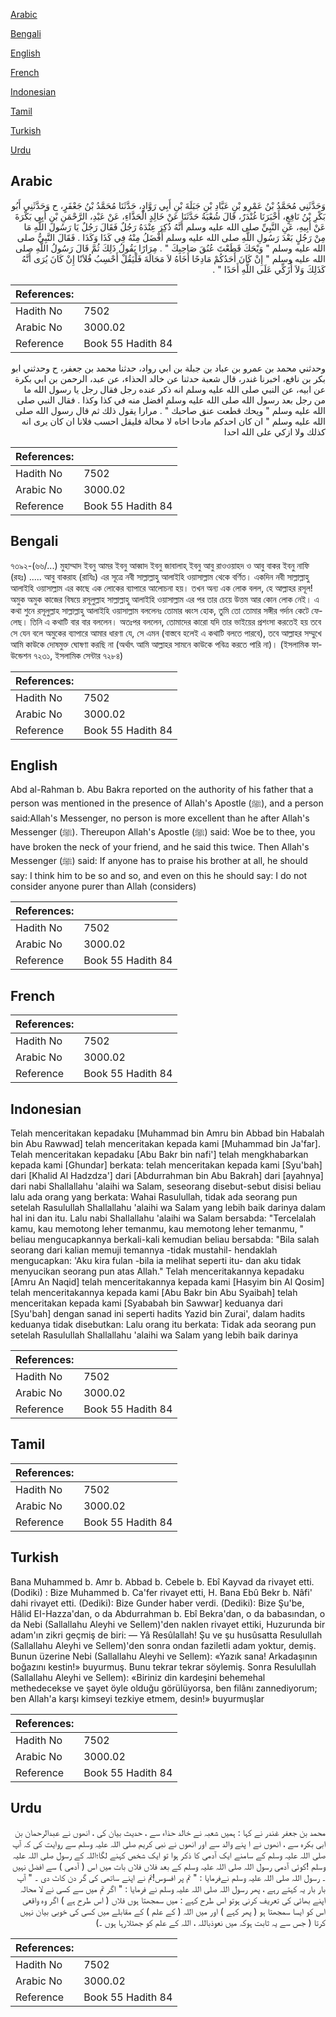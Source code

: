 [Arabic](#arabic)

[Bengali](#bengali)

[English](#english)

[French](#french)

[Indonesian](#indonesian)

[Tamil](#tamil)

[Turkish](#turkish)

[Urdu](#urdu)

## Arabic


<div dir="rtl" lang="ar" style={{fontSize:'larger',backgroundColor:'#f8f9fa',padding:20}}>
وَحَدَّثَنِي مُحَمَّدُ بْنُ عَمْرِو بْنِ عَبَّادِ بْنِ جَبَلَةَ بْنِ أَبِي رَوَّادٍ، حَدَّثَنَا مُحَمَّدُ بْنُ جَعْفَرٍ، ح وَحَدَّثَنِي أَبُو بَكْرِ بْنُ نَافِعٍ، أَخْبَرَنَا غُنْدَرٌ، قَالَ شُعْبَةُ حَدَّثَنَا عَنْ خَالِدٍ الْحَذَّاءِ، عَنْ عَبْدِ، الرَّحْمَنِ بْنِ أَبِي بَكْرَةَ عَنْ أَبِيهِ، عَنِ النَّبِيِّ صلى الله عليه وسلم أَنَّهُ ذُكِرَ عِنْدَهُ رَجُلٌ فَقَالَ رَجُلٌ يَا رَسُولَ اللَّهِ مَا مِنْ رَجُلٍ بَعْدَ رَسُولِ اللَّهِ صلى الله عليه وسلم أَفْضَلُ مِنْهُ فِي كَذَا وَكَذَا ‏.‏ فَقَالَ النَّبِيُّ صلى الله عليه وسلم ‏"‏ وَيْحَكَ قَطَعْتَ عُنُقَ صَاحِبِكَ ‏"‏ ‏.‏ مِرَارًا يَقُولُ ذَلِكَ ثُمَّ قَالَ رَسُولُ اللَّهِ صلى الله عليه وسلم ‏"‏ إِنْ كَانَ أَحَدُكُمْ مَادِحًا أَخَاهُ لاَ مَحَالَةَ فَلْيَقُلْ أَحْسِبُ فُلاَنًا إِنْ كَانَ يُرَى أَنَّهُ كَذَلِكَ وَلاَ أُزَكِّي عَلَى اللَّهِ أَحَدًا ‏"‏ ‏.‏
</div>
<div style={{backgroundColor:'#f8f9fa',padding:20, marginBottom: 10}}><table> <thead> <tr> <th>References:</th> <th></th> </tr> </thead> <tbody><tr><td>Hadith No</td><td>7502</td></tr><tr><td>Arabic No</td><td>3000.02</td></tr><tr><td>Reference</td><td>Book 55 Hadith 84</td></tr></tbody></table></div>


<div dir="rtl" lang="ar" style={{fontSize:'larger',backgroundColor:'#f8f9fa',padding:20}}>
وحدثني محمد بن عمرو بن عباد بن جبلة بن ابي رواد، حدثنا محمد بن جعفر، ح وحدثني ابو بكر بن نافع، اخبرنا غندر، قال شعبة حدثنا عن خالد الحذاء، عن عبد، الرحمن بن ابي بكرة عن ابيه، عن النبي صلى الله عليه وسلم انه ذكر عنده رجل فقال رجل يا رسول الله ما من رجل بعد رسول الله صلى الله عليه وسلم افضل منه في كذا وكذا . فقال النبي صلى الله عليه وسلم " ويحك قطعت عنق صاحبك " . مرارا يقول ذلك ثم قال رسول الله صلى الله عليه وسلم " ان كان احدكم مادحا اخاه لا محالة فليقل احسب فلانا ان كان يرى انه كذلك ولا ازكي على الله احدا
</div>
<div style={{backgroundColor:'#f8f9fa',padding:20, marginBottom: 10}}><table> <thead> <tr> <th>References:</th> <th></th> </tr> </thead> <tbody><tr><td>Hadith No</td><td>7502</td></tr><tr><td>Arabic No</td><td>3000.02</td></tr><tr><td>Reference</td><td>Book 55 Hadith 84</td></tr></tbody></table></div>

## Bengali


<div dir="ltr" lang="bn" style={{fontSize:'larger',backgroundColor:'#f8f9fa',padding:20}}>
৭৩৯২-(৬৬/...) মুহাম্মাদ ইবনু আমর ইবনু আব্বাদ ইবনু জাবালাহ্ ইবনু আবু রাওওয়াহদ ও আবু বাকর ইবনু নাফি (রহঃ) ..... আবু বাকরাহ (রাযিঃ) এর সূত্রে নবী সাল্লাল্লাহু আলাইহি ওয়াসাল্লাম থেকে বর্ণিত। একদিন নবী সাল্লাল্লাহু আলাইহি ওয়াসাল্লাম এর কাছে এক লোকের ব্যাপারে আলোচনা হয়। তখন অন্য এক লোক বলল, হে আল্লাহর রসূল! অমুক অমুক কাজের বিষয়ে রসূলুল্লাহ সাল্লাল্লাহু আলাইহি ওয়াসাল্লাম এর পর তার চেয়ে উত্তম আর কোন লোক নেই। এ কথা শুনে রসূলুল্লাহ সাল্লাল্লাহু আলাইহি ওয়াসাল্লাম বললেনঃ তোমার ধ্বংস হোক, তুমি তো তোমার সঙ্গীর গর্দান কেটে ফেলেছ। তিনি এ কথাটি বার বার বললেন। অতঃপর বললেন, তোমাদের কারো যদি তার ভাইয়ের প্রশংসা করতেই হয় তবে সে যেন বলে অমুকের ব্যাপারে আমার ধারণা যে, সে এমন (বাস্তবে হলেই এ কথাটি বলতে পারবে), তবে আল্লাহর সম্মুখে আমি কাউকে দোষমুক্ত ঘোষণা করছি না (অর্থাৎ আমি আল্লাহর সামনে কাউকে পবিত্র করতে পারি না)। (ইসলামিক ফাউন্ডেশন ৭২৩১, ইসলামিক সেন্টার ৭২৮৪)
</div>
<div style={{backgroundColor:'#f8f9fa',padding:20, marginBottom: 10}}><table> <thead> <tr> <th>References:</th> <th></th> </tr> </thead> <tbody><tr><td>Hadith No</td><td>7502</td></tr><tr><td>Arabic No</td><td>3000.02</td></tr><tr><td>Reference</td><td>Book 55 Hadith 84</td></tr></tbody></table></div>

## English


<div dir="ltr" lang="en" style={{fontSize:'larger',backgroundColor:'#f8f9fa',padding:20}}>
Abd al-Rahman b. Abu Bakra reported on the authority of his father that a person was mentioned in the presence of Allah's Apostle (ﷺ), and a person said:Allah's Messenger, no person is more excellent than he after Allah's Messenger (ﷺ). Thereupon Allah's Apostle (ﷺ) said: Woe be to thee, you have broken the neck of your friend, and he said this twice. Then Allah's Messenger (ﷺ) said: If anyone has to praise his brother at all, he should say: I think him to be so and so, and even on this he should say: I do not consider anyone purer than Allah (considers)
</div>
<div style={{backgroundColor:'#f8f9fa',padding:20, marginBottom: 10}}><table> <thead> <tr> <th>References:</th> <th></th> </tr> </thead> <tbody><tr><td>Hadith No</td><td>7502</td></tr><tr><td>Arabic No</td><td>3000.02</td></tr><tr><td>Reference</td><td>Book 55 Hadith 84</td></tr></tbody></table></div>

## French


<div dir="ltr" lang="fr" style={{fontSize:'larger',backgroundColor:'#f8f9fa',padding:20}}>

</div>
<div style={{backgroundColor:'#f8f9fa',padding:20, marginBottom: 10}}><table> <thead> <tr> <th>References:</th> <th></th> </tr> </thead> <tbody><tr><td>Hadith No</td><td>7502</td></tr><tr><td>Arabic No</td><td>3000.02</td></tr><tr><td>Reference</td><td>Book 55 Hadith 84</td></tr></tbody></table></div>

## Indonesian


<div dir="ltr" lang="id" style={{fontSize:'larger',backgroundColor:'#f8f9fa',padding:20}}>
Telah menceritakan kepadaku [Muhammad bin Amru bin Abbad bin Habalah bin Abu Rawwad] telah menceritakan kepada kami [Muhammad bin Ja'far]. Telah menceritakan kepadaku [Abu Bakr bin nafi'] telah mengkhabarkan kepada kami [Ghundar] berkata: telah menceritakan kepada kami [Syu'bah] dari [Khalid Al Hadzdza'] dari [Abdurrahman bin Abu Bakrah] dari [ayahnya] dari nabi Shallallahu 'alaihi wa Salam, seseorang disebut-sebut disisi beliau lalu ada orang yang berkata: Wahai Rasulullah, tidak ada seorang pun setelah Rasulullah Shallallahu 'alaihi wa Salam yang lebih baik darinya dalam hal ini dan itu. Lalu nabi Shallallahu 'alaihi wa Salam bersabda: "Tercelalah kamu, kau memotong leher temanmu, kau memotong leher temanmu, " beliau mengucapkannya berkali-kali kemudian beliau bersabda: "Bila salah seorang dari kalian memuji temannya -tidak mustahil- hendaklah mengucapkan: 'Aku kira fulan -bila ia melihat seperti itu- dan aku tidak menyucikan seorang pun atas Allah." Telah menceritakannya kepadaku [Amru An Naqid] telah menceritakannya kepada kami [Hasyim bin Al Qosim] telah menceritakannya kepada kami [Abu Bakr bin Abu Syaibah] telah menceritakan kepada kami [Syababah bin Sawwar] keduanya dari [Syu'bah] dengan sanad ini seperti hadits Yazid bin Zurai', dalam hadits keduanya tidak disebutkan: Lalu orang itu berkata: Tidak ada seorang pun setelah Rasulullah Shallallahu 'alaihi wa Salam yang lebih baik darinya
</div>
<div style={{backgroundColor:'#f8f9fa',padding:20, marginBottom: 10}}><table> <thead> <tr> <th>References:</th> <th></th> </tr> </thead> <tbody><tr><td>Hadith No</td><td>7502</td></tr><tr><td>Arabic No</td><td>3000.02</td></tr><tr><td>Reference</td><td>Book 55 Hadith 84</td></tr></tbody></table></div>

## Tamil


<div dir="ltr" lang="ta" style={{fontSize:'larger',backgroundColor:'#f8f9fa',padding:20}}>

</div>
<div style={{backgroundColor:'#f8f9fa',padding:20, marginBottom: 10}}><table> <thead> <tr> <th>References:</th> <th></th> </tr> </thead> <tbody><tr><td>Hadith No</td><td>7502</td></tr><tr><td>Arabic No</td><td>3000.02</td></tr><tr><td>Reference</td><td>Book 55 Hadith 84</td></tr></tbody></table></div>

## Turkish


<div dir="ltr" lang="tr" style={{fontSize:'larger',backgroundColor:'#f8f9fa',padding:20}}>
Bana Muhammed b. Amr b. Abbad b. Cebele b. Ebî Kayvad da rivayet etti. (Dodiki) : Bize Muhammed b. Ca'fer rivayet etti, H. Bana Ebû Bekr b. Nâfi' dahi rivayet etti. (Dediki): Bize Gunder haber verdi. (Dediki): Bize Şu'be, Hâlid EI-Hazza'dan, o da Abdurrahman b. Ebî Bekra'dan, o da babasından, o da Nebi (Sallallahu Aleyhi ve Sellem)'den naklen rivayet ettiki, Huzurunda bir adam'ın zikri geçmiş de biri: — Yâ Resûlallah! Şu ve şu husûsatta Resulullah (Sallallahu Aleyhi ve Sellem)'den sonra ondan faziletli adam yoktur, demiş. Bunun üzerine Nebi (Sallallahu Aleyhi ve Sellem): «Yazık sana! Arkadaşının boğazını kestin!» buyurmuş. Bunu tekrar tekrar söylemiş. Sonra Resulullah (Sallallahu Aleyhi ve Sellem): «Biriniz din kardeşini behemehal methedecekse ve şayet öyle olduğu görülüyorsa, ben filânı zannediyorum; ben Allah'a karşı kimseyi tezkiye etmem, desin!» buyurmuşlar
</div>
<div style={{backgroundColor:'#f8f9fa',padding:20, marginBottom: 10}}><table> <thead> <tr> <th>References:</th> <th></th> </tr> </thead> <tbody><tr><td>Hadith No</td><td>7502</td></tr><tr><td>Arabic No</td><td>3000.02</td></tr><tr><td>Reference</td><td>Book 55 Hadith 84</td></tr></tbody></table></div>

## Urdu


<div dir="rtl" lang="ur" style={{fontSize:'larger',backgroundColor:'#f8f9fa',padding:20}}>
محمد بن جعفر غندر نے کہا : ہمیں شعبہ نے خالد حذاء سے ، حدیث بیان کی ، انھوں نے عبدالرحمان بن ابی بکرہ سے ، انھوں نے ا پنے والد سے اور انھوں نے نبی کریم صلی اللہ علیہ وسلم سے روایت کی کہ آپ صلی اللہ علیہ وسلم کے سامنے ایک آدمی کا ذکر ہوا تو ایک شخص کہنے لگا؛اللہ کے رسول صلی اللہ علیہ وسلم !کوئی آدمی رسول اللہ صلی اللہ علیہ وسلم کے بعد فلاں فلاں بات میں اس ( آدمی ) سے افضل نہیں ۔ رسول اللہ صلی اللہ علیہ وسلم نےفرمایا : " تم پر افسوس!تم نے اپنے ساتھی کی گر دن کاٹ دی ۔ " آپ بار بار یہ کہتے رہے ، پھر رسول اللہ صلی اللہ علیہ وسلم نے فرمایا : " اگر تم میں سے کسی نے لا محالہ اپنے بھائی کی تعریف کرنی ہوتو اس طرح کہے : میں سمجھتا ہوں فلاں ( اس طرح ہے ) اگر وہ واقعی اس کو ایسا سمجھتا ہو ( پھر کہے ) اور میں اللہ ( کے علم ) کے مقابلے میں کسی کی خوبی بیان نہیں کرتا ( جس سے یہ ثابت ہوکہ میں نعوذباللہ ، اللہ کے علم کو جھٹلارہا ہوں ۔)
</div>
<div style={{backgroundColor:'#f8f9fa',padding:20, marginBottom: 10}}><table> <thead> <tr> <th>References:</th> <th></th> </tr> </thead> <tbody><tr><td>Hadith No</td><td>7502</td></tr><tr><td>Arabic No</td><td>3000.02</td></tr><tr><td>Reference</td><td>Book 55 Hadith 84</td></tr></tbody></table></div>